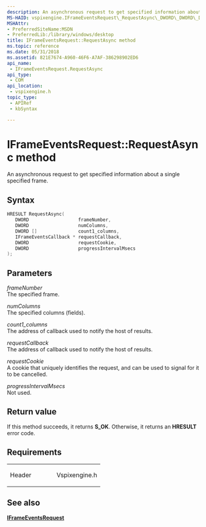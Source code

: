 ```yaml
---
description: An asynchronous request to get specified information about a single specified frame.
MS-HAID: vspixengine.IFrameEventsRequest\_RequestAsync\_DWORD\_DWORD\_DWORD\_arr\_IFrameEventsCallback\_ptr\_DWORD\_DWORD
MSHAttr:
- PreferredSiteName:MSDN
- PreferredLib:/library/windows/desktop
title: IFrameEventsRequest::RequestAsync method
ms.topic: reference
ms.date: 05/31/2018
ms.assetid: 821E7674-A960-46F6-A7AF-386298902ED6
api_name: 
 - IFrameEventsRequest.RequestAsync
api_type: 
 - COM
api_location: 
 - vspixengine.h
topic_type: 
 - APIRef
 - kbSyntax

---
```


# <span id="vspixengine.iframeeventsrequest_requestasync_dword_dword_dword_arr_iframeeventscallback_ptr_dword_dword"></span>IFrameEventsRequest::RequestAsync method

An asynchronous request to get specified information about a single specified frame.

## Syntax


```C++
HRESULT RequestAsync(
   DWORD                  frameNumber,
   DWORD                  numColumns,
   DWORD []               count1_columns,
   IFrameEventsCallback * requestCallback,
   DWORD                  requestCookie,
   DWORD                  progressIntervalMsecs
);
```

## Parameters

*frameNumber*   
The specified frame.

*numColumns*   
The specified columns (fields).

*count1\_columns*   
The address of callback used to notify the host of results.

*requestCallback*   
The address of callback used to notify the host of results.

*requestCookie*   
A cookie that uniquely identifies the request, and can be used to signal for it to be cancelled.

*progressIntervalMsecs*   
Not used.

## Return value

If this method succeeds, it returns **S\_OK**. Otherwise, it returns an **HRESULT** error code.

## Requirements

<table><colgroup><col style="width: 50%" /><col style="width: 50%" /></colgroup><tbody><tr class="odd"><td><p>Header</p></td><td>Vspixengine.h</td></tr></tbody></table>

## <span id="see_also"></span>See also

[**IFrameEventsRequest**](/windows/desktop/direct3dtools/iframeeventsrequest)

 

 
